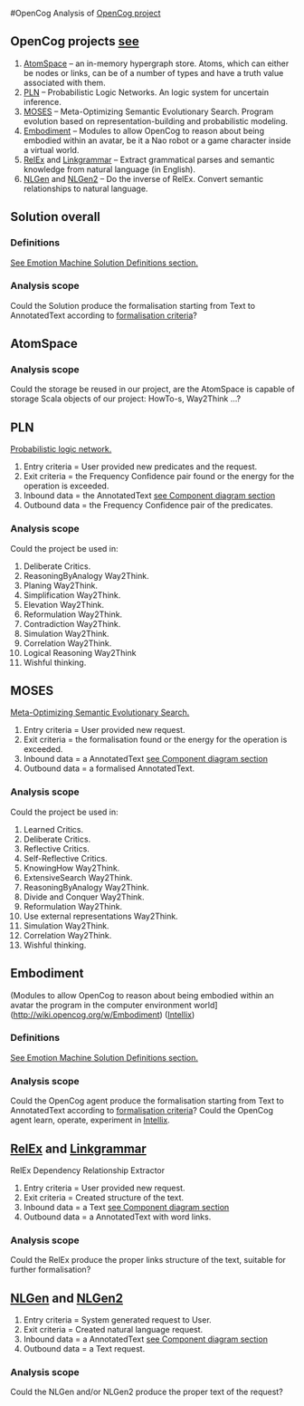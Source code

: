 #OpenCog
Analysis of [OpenCog project](http://opencog.org/projects/)

## OpenCog projects [see](http://opencog.org/projects/)

 1. [AtomSpace](http://wiki.opencog.org/w/AtomSpace) – an in-memory hypergraph store. Atoms, which can either be nodes or links, can be of a number of types and have a truth value associated with them.
 1. [PLN](http://wiki.opencog.org/w/PLN) – Probabilistic Logic Networks. An logic system for uncertain inference.
 1. [MOSES](http://wiki.opencog.org/w/MOSES) – Meta-Optimizing Semantic Evolutionary Search. Program evolution based on representation-building and probabilistic modeling.
 1. [Embodiment](http://wiki.opencog.org/w/Embodiment) – Modules to allow OpenCog to reason about being embodied within an avatar, be it a Nao robot or a game character inside a virtual world.
 1. [RelEx](http://wiki.opencog.org/w/RelEx) and [Linkgrammar](http://www.abisource.com/projects/link-grammar/) – Extract grammatical parses and semantic knowledge from natural language (in English).
 1. [NLGen](https://launchpad.net/nlgen) and [NLGen2](https://launchpad.net/nlgen2) – Do the inverse of RelEx. Convert semantic relationships to natural language.

## Solution overall

### Definitions
[See Emotion Machine Solution Definitions section.](https://github.com/menta/menta-0.3/blob/master/doc/informal/emotion-machine.md#Definitions)

### Analysis scope
Could the Solution produce the formalisation starting from Text to AnnotatedText according to [formalisation criteria](https://github.com/menta/menta-0.3/blob/master/doc/informal/formalisation-criteria.md)?

## <a name="AtomSpace">AtomSpace</a>

### Analysis scope
Could the storage be reused in our project, are the AtomSpace is capable of storage Scala objects of our project: HowTo-s, Way2Think ...?

## <a name="PLN">PLN</a>
[Probabilistic logic network.](http://wiki.opencog.org/w/PLN)

 1. Entry criteria = User provided new predicates and the request.
 1. Exit criteria = the Frequency Confidence pair found or the energy for the operation is exceeded.
 1. Inbound data = the AnnotatedText [see Component diagram section](https://github.com/menta/menta-0.3/blob/master/doc/informal/annotation-interpretation-validation.md)
 1. Outbound data = the Frequency Confidence pair of the predicates.

### Analysis scope
Could the project be used in:

 1. Deliberate Critics.
 1. ReasoningByAnalogy Way2Think.
 1. Planing Way2Think.
 1. Simplification Way2Think.
 1. Elevation Way2Think.
 1. Reformulation Way2Think.
 1. Contradiction Way2Think.
 1. Simulation Way2Think.
 1. Correlation Way2Think.
 1. Logical Reasoning Way2Think
 1. Wishful thinking.

## <a name="MOSES">MOSES</a>
[Meta-Optimizing Semantic Evolutionary Search.](http://wiki.opencog.org/w/MOSES)

 1. Entry criteria = User provided new request.
 1. Exit criteria = the formalisation found or the energy for the operation is exceeded.
 1. Inbound data = a AnnotatedText [see Component diagram section](https://github.com/menta/menta-0.3/blob/master/doc/informal/annotation-interpretation-validation.md)
 1. Outbound data = a formalised AnnotatedText.

### Analysis scope
Could the project be used in:

 1. Learned Critics.
 1. Deliberate Critics.
 1. Reflective Critics.
 1. Self-Reflective Critics.
 1. KnowingHow Way2Think.
 1. ExtensiveSearch Way2Think.
 1. ReasoningByAnalogy Way2Think.
 1. Divide and Conquer Way2Think.
 1. Reformulation Way2Think.
 1. Use external representations Way2Think.
 1. Simulation Way2Think.
 1. Correlation Way2Think.
 1. Wishful thinking.

## <a name=Embodiment>Embodiment</a>
(Modules to allow OpenCog to reason about being embodied within an avatar the program in the computer environment world](http://wiki.opencog.org/w/Embodiment) ([Intellix](https://github.com/menta/menta-0.3/blob/master/doc/informal/intellix.md))

### Definitions
[See Emotion Machine Solution Definitions section.](https://github.com/menta/menta-0.3/blob/master/doc/informal/emotion-machine.md#Definitions)

### Analysis scope
Could the OpenCog agent produce the formalisation starting from Text to AnnotatedText according to [formalisation criteria](https://github.com/menta/menta-0.3/blob/master/doc/informal/formalisation-criteria.md)?
Could the OpenCog agent learn, operate, experiment in [Intellix](https://github.com/menta/menta-0.3/blob/master/doc/informal/intellix.md).

## [RelEx](http://wiki.opencog.org/w/RelEx) and [Linkgrammar](http://www.abisource.com/projects/link-grammar/)
RelEx Dependency Relationship Extractor

 1. Entry criteria = User provided new request.
 1. Exit criteria = Created structure of the text.
 1. Inbound data = a Text [see Component diagram section](https://github.com/menta/menta-0.3/blob/master/doc/informal/annotation-interpretation-validation.md)
 1. Outbound data = a AnnotatedText with word links.

### Analysis scope
Could the RelEx produce the proper links structure of the text, suitable for further formalisation?

## [NLGen](https://launchpad.net/nlgen) and [NLGen2](https://launchpad.net/nlgen2)

 1. Entry criteria = System generated request to User.
 1. Exit criteria = Created natural language request.
 1. Inbound data = a AnnotatedText [see Component diagram section](https://github.com/menta/menta-0.3/blob/master/doc/informal/annotation-interpretation-validation.md)
 1. Outbound data = a Text request.

### Analysis scope
Could the NLGen and/or NLGen2 produce the proper text of the request?


